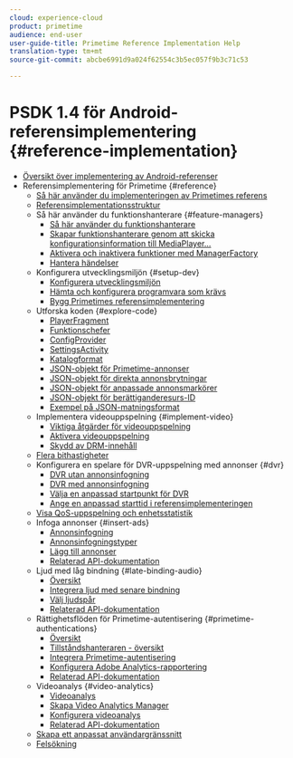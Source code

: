 ```yaml
---
cloud: experience-cloud
product: primetime
audience: end-user
user-guide-title: Primetime Reference Implementation Help
translation-type: tm+mt
source-git-commit: abcbe6991d9a024f62554c3b5ec057f9b3c71c53

---
```



# PSDK 1.4 för Android-referensimplementering {#reference-implementation}

+ [Översikt över implementering av Android-referenser](home.md)
+ Referensimplementering för Primetime {#reference}
   + [Så här använder du implementeringen av Primetimes referens](ref-implementation/how-to-use-ref-player.md)
   + [Referensimplementationsstruktur](ref-implementation/ref-player-structure.md)
   + Så här använder du funktionshanterare {#feature-managers}
      + [Så här använder du funktionshanterare](ref-implementation/using-feature-managers/how-to-use-feature-managers.md)
      + [Skapar funktionshanterare genom att skicka konfigurationsinformation till MediaPlayer...](ref-implementation/using-feature-managers/creating-feature-managers.md)
      + [Aktivera och inaktivera funktioner med ManagerFactory](ref-implementation/using-feature-managers/turning-features-on-off.md)
      + [Hantera händelser](ref-implementation/using-feature-managers/handling-events.md)
   + Konfigurera utvecklingsmiljön {#setup-dev}
      + [Konfigurera utvecklingsmiljön](set-up-dev-environment/set-up-dev-environment-overview.md)
      + [Hämta och konfigurera programvara som krävs](set-up-dev-environment/download-prereqs-android.md)
      + [Bygg Primetimes referensimplementering](set-up-dev-environment/install-the-ref-player-project.md)
   + Utforska koden {#explore-code}
      + [PlayerFragment](set-up-dev-environment/exploring-code/player-fragment.md)
      + [Funktionschefer](set-up-dev-environment/exploring-code/about-psdk-feature-managers.md)
      + [ConfigProvider](set-up-dev-environment/exploring-code/config-provider.md)
      + [SettingsActivity](set-up-dev-environment/exploring-code/settings-activity.md)
      + [Katalogformat](set-up-dev-environment/exploring-code/catalog-format.md)
      + [JSON-objekt för Primetime-annonser](set-up-dev-environment/exploring-code/json-pt-ads.md)
      + [JSON-objekt för direkta annonsbrytningar](set-up-dev-environment/exploring-code/json-direct-ad-breaks.md)
      + [JSON-objekt för anpassade annonsmarkörer](set-up-dev-environment/exploring-code/json-custom-ad-markers.md)
      + [JSON-objekt för berättiganderesurs-ID](set-up-dev-environment/exploring-code/json-entitlement-resource-id.md)
      + [Exempel på JSON-matningsformat](set-up-dev-environment/exploring-code/example-json-feed-format.md)
   + Implementera videouppspelning {#implement-video}
      + [Viktiga åtgärder för videouppspelning](implement-video-playback/video-playback.md)
      + [Aktivera videouppspelning](implement-video-playback/enable-video-playback.md)
      + [Skydd av DRM-innehåll](implement-video-playback/content-protection.md)
   + [Flera bithastigheter](implement-video-playback/mbr.md)
   + Konfigurera en spelare för DVR-uppspelning med annonser {#dvr}
      + [DVR utan annonsinfogning](implement-video-playback/dvr/dvr-without-ad-insertion.md)
      + [DVR med annonsinfogning](implement-video-playback/dvr/dvr-with-ad-insertion.md)
      + [Välja en anpassad startpunkt för DVR](implement-video-playback/dvr/dvr-custom-start-point.md)
      + [Ange en anpassad starttid i referensimplementeringen](implement-video-playback/dvr/set-custom-start-time-dvr.md)
   + [Visa QoS-uppspelning och enhetsstatistik](implement-video-playback/qos-statistics.md)
   + Infoga annonser {#insert-ads}
      + [Annonsinfogning](insert-ads/ad-insertion.md)
      + [Annonsinfogningstyper](insert-ads/ad-insertion-types.md)
      + [Lägg till annonser](insert-ads/add-advertising.md)
      + [Relaterad API-dokumentation](insert-ads/aps-callbacks-ad-insertion.md)
   + Ljud med låg bindning {#late-binding-audio}
      + [Översikt](late-binding-audio/late-binding-audio-overview.md)
      + [Integrera ljud med senare bindning](late-binding-audio/aa-enable.md)
      + [Välj ljudspår](late-binding-audio/select-audio-tracks.md)
      + [Relaterad API-dokumentation](late-binding-audio/aa-api-callbacks.md)
   + Rättighetsflöden för Primetime-autentisering {#primetime-authentications}
      + [Översikt](paytvpass-entitlement/paytvpass-entitlement-overview.md)
      + [Tillståndshanteraren - översikt](paytvpass-entitlement/entitlement-overvivew.md)
      + [Integrera Primetime-autentisering](paytvpass-entitlement/integrate-pass.md)
      + [Konfigurera Adobe Analytics-rapportering](paytvpass-entitlement/pass-analytics-setup.md)
      + [Relaterad API-dokumentation](paytvpass-entitlement/pass-apis-callbacks.md)
   + Videoanalys {#video-analytics}
      + [Videoanalys](video-analytics/video-analytics-overview.md)
      + [Skapa Video Analytics Manager](video-analytics/create-video-analytics-manager.md)
      + [Konfigurera videoanalys](video-analytics/configure-video-analytics-manager.md)
      + [Relaterad API-dokumentation](video-analytics/va-apis-callbacks.md)
   + [Skapa ett anpassat användargränssnitt](build-custom-ui.md)
   + [Felsökning](troubleshooting.md)
